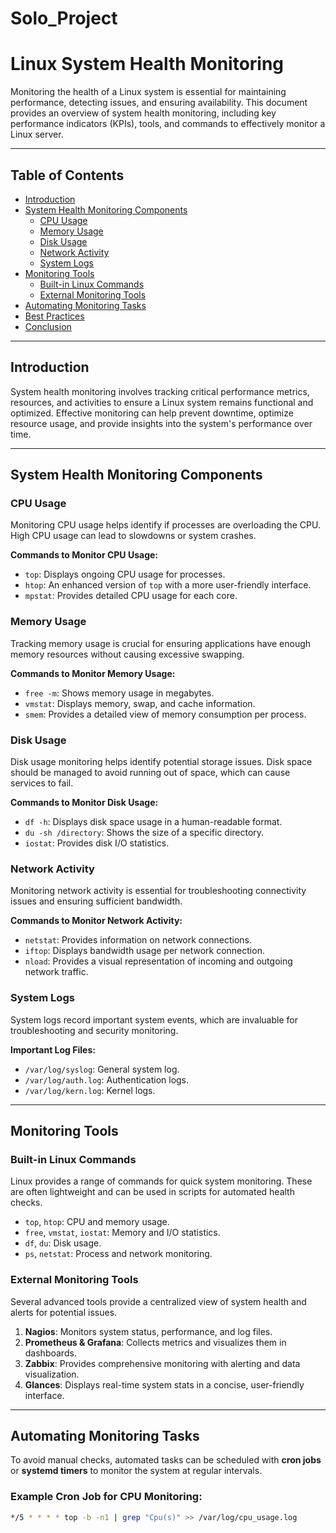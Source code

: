 # Solo_Project
# Linux System Health Monitoring

Monitoring the health of a Linux system is essential for maintaining performance, detecting issues, and ensuring availability. This document provides an overview of system health monitoring, including key performance indicators (KPIs), tools, and commands to effectively monitor a Linux server.

---

## Table of Contents
- [Introduction](#introduction)
- [System Health Monitoring Components](#system-health-monitoring-components)
  - [CPU Usage](#cpu-usage)
  - [Memory Usage](#memory-usage)
  - [Disk Usage](#disk-usage)
  - [Network Activity](#network-activity)
  - [System Logs](#system-logs)
- [Monitoring Tools](#monitoring-tools)
  - [Built-in Linux Commands](#built-in-linux-commands)
  - [External Monitoring Tools](#external-monitoring-tools)
- [Automating Monitoring Tasks](#automating-monitoring-tasks)
- [Best Practices](#best-practices)
- [Conclusion](#conclusion)

---

## Introduction
System health monitoring involves tracking critical performance metrics, resources, and activities to ensure a Linux system remains functional and optimized. Effective monitoring can help prevent downtime, optimize resource usage, and provide insights into the system's performance over time.

---

## System Health Monitoring Components

### CPU Usage
Monitoring CPU usage helps identify if processes are overloading the CPU. High CPU usage can lead to slowdowns or system crashes.

**Commands to Monitor CPU Usage:**
- `top`: Displays ongoing CPU usage for processes.
- `htop`: An enhanced version of `top` with a more user-friendly interface.
- `mpstat`: Provides detailed CPU usage for each core.

### Memory Usage
Tracking memory usage is crucial for ensuring applications have enough memory resources without causing excessive swapping.

**Commands to Monitor Memory Usage:**
- `free -m`: Shows memory usage in megabytes.
- `vmstat`: Displays memory, swap, and cache information.
- `smem`: Provides a detailed view of memory consumption per process.

### Disk Usage
Disk usage monitoring helps identify potential storage issues. Disk space should be managed to avoid running out of space, which can cause services to fail.

**Commands to Monitor Disk Usage:**
- `df -h`: Displays disk space usage in a human-readable format.
- `du -sh /directory`: Shows the size of a specific directory.
- `iostat`: Provides disk I/O statistics.

### Network Activity
Monitoring network activity is essential for troubleshooting connectivity issues and ensuring sufficient bandwidth.

**Commands to Monitor Network Activity:**
- `netstat`: Provides information on network connections.
- `iftop`: Displays bandwidth usage per network connection.
- `nload`: Provides a visual representation of incoming and outgoing network traffic.

### System Logs
System logs record important system events, which are invaluable for troubleshooting and security monitoring.

**Important Log Files:**
- `/var/log/syslog`: General system log.
- `/var/log/auth.log`: Authentication logs.
- `/var/log/kern.log`: Kernel logs.

---

## Monitoring Tools

### Built-in Linux Commands
Linux provides a range of commands for quick system monitoring. These are often lightweight and can be used in scripts for automated health checks.
- `top`, `htop`: CPU and memory usage.
- `free`, `vmstat`, `iostat`: Memory and I/O statistics.
- `df`, `du`: Disk usage.
- `ps`, `netstat`: Process and network monitoring.

### External Monitoring Tools
Several advanced tools provide a centralized view of system health and alerts for potential issues.

1. **Nagios**: Monitors system status, performance, and log files.
2. **Prometheus & Grafana**: Collects metrics and visualizes them in dashboards.
3. **Zabbix**: Provides comprehensive monitoring with alerting and data visualization.
4. **Glances**: Displays real-time system stats in a concise, user-friendly interface.

---

## Automating Monitoring Tasks
To avoid manual checks, automated tasks can be scheduled with **cron jobs** or **systemd timers** to monitor the system at regular intervals.

### Example Cron Job for CPU Monitoring:
```bash
*/5 * * * * top -b -n1 | grep "Cpu(s)" >> /var/log/cpu_usage.log

